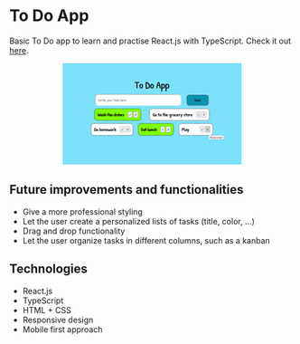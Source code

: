 # To Do App
Basic To Do app to learn and practise React.js with TypeScript. Check it out [here](https://fabbeiru.github.io/ToDoApp/).

<p align="center"><img src="/ToDoAppv1.png"/></p>

## Future improvements and functionalities
- Give a more professional styling
- Let the user create a personalized lists of tasks (title, color, ...)
- Drag and drop functionality
- Let the user organize tasks in different columns, such as a kanban

## Technologies
- React.js
- TypeScript
- HTML + CSS
- Responsive design
- Mobile first approach
